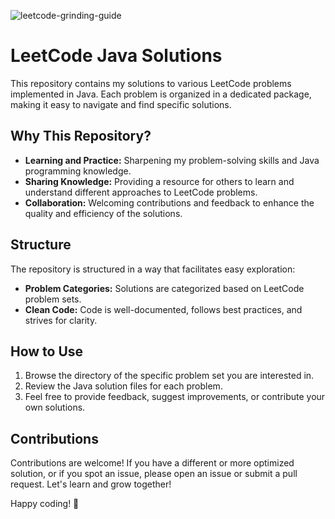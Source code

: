 ![leetcode-grinding-guide](https://github.com/Researcher0619/LEETCODE/assets/102052449/bf58e5da-2606-4e0e-84b3-6f2006ad042a)



# LeetCode Java Solutions

This repository contains my solutions to various LeetCode problems implemented in Java. Each problem is organized in a dedicated package, making it easy to navigate and find specific solutions.

## Why This Repository?

- **Learning and Practice:** Sharpening my problem-solving skills and Java programming knowledge.
- **Sharing Knowledge:** Providing a resource for others to learn and understand different approaches to LeetCode problems.
- **Collaboration:** Welcoming contributions and feedback to enhance the quality and efficiency of the solutions.

## Structure

The repository is structured in a way that facilitates easy exploration:

- **Problem Categories:** Solutions are categorized based on LeetCode problem sets.
- **Clean Code:** Code is well-documented, follows best practices, and strives for clarity.

## How to Use

1. Browse the directory of the specific problem set you are interested in.
2. Review the Java solution files for each problem.
3. Feel free to provide feedback, suggest improvements, or contribute your own solutions.

## Contributions

Contributions are welcome! If you have a different or more optimized solution, or if you spot an issue, please open an issue or submit a pull request. Let's learn and grow together!

Happy coding! 🚀

